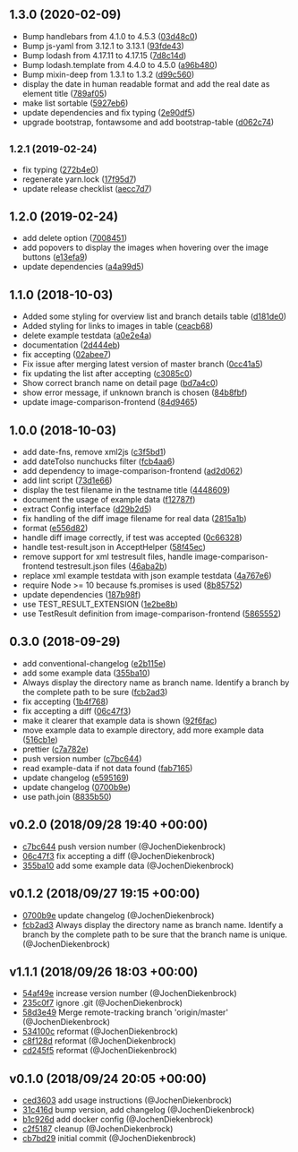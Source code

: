## 1.3.0 (2020-02-09)

* Bump handlebars from 4.1.0 to 4.5.3 ([03d48c0](https://github.com/jochendiekenbrock/image-comparison-backend/commit/03d48c0))
* Bump js-yaml from 3.12.1 to 3.13.1 ([93fde43](https://github.com/jochendiekenbrock/image-comparison-backend/commit/93fde43))
* Bump lodash from 4.17.11 to 4.17.15 ([7d8c14d](https://github.com/jochendiekenbrock/image-comparison-backend/commit/7d8c14d))
* Bump lodash.template from 4.4.0 to 4.5.0 ([a96b480](https://github.com/jochendiekenbrock/image-comparison-backend/commit/a96b480))
* Bump mixin-deep from 1.3.1 to 1.3.2 ([d99c560](https://github.com/jochendiekenbrock/image-comparison-backend/commit/d99c560))
* display the date in human readable format and add the real date as element title ([789af05](https://github.com/jochendiekenbrock/image-comparison-backend/commit/789af05))
* make list sortable ([5927eb6](https://github.com/jochendiekenbrock/image-comparison-backend/commit/5927eb6))
* update dependencies and fix typing ([2e90df5](https://github.com/jochendiekenbrock/image-comparison-backend/commit/2e90df5))
* upgrade bootstrap, fontawsome and add bootstrap-table ([d062c74](https://github.com/jochendiekenbrock/image-comparison-backend/commit/d062c74))



## <small>1.2.1 (2019-02-24)</small>

* fix typing ([272b4e0](https://github.com/jochendiekenbrock/image-comparison-backend/commit/272b4e0))
* regenerate yarn.lock ([17f95d7](https://github.com/jochendiekenbrock/image-comparison-backend/commit/17f95d7))
* update release checklist ([aecc7d7](https://github.com/jochendiekenbrock/image-comparison-backend/commit/aecc7d7))



## 1.2.0 (2019-02-24)

* add delete option ([7008451](https://github.com/jochendiekenbrock/image-comparison-backend/commit/7008451))
* add popovers to display the images when hovering over the image buttons ([e13efa9](https://github.com/jochendiekenbrock/image-comparison-backend/commit/e13efa9))
* update dependencies ([a4a99d5](https://github.com/jochendiekenbrock/image-comparison-backend/commit/a4a99d5))



## 1.1.0 (2018-10-03)

* Added some styling for overview list and branch details table ([d181de0](https://github.com/jochendiekenbrock/image-comparison-backend/commit/d181de0))
* Added styling for links to images in table ([ceacb68](https://github.com/jochendiekenbrock/image-comparison-backend/commit/ceacb68))
* delete example testdata ([a0e2e4a](https://github.com/jochendiekenbrock/image-comparison-backend/commit/a0e2e4a))
* documentation ([2d444eb](https://github.com/jochendiekenbrock/image-comparison-backend/commit/2d444eb))
* fix accepting ([02abee7](https://github.com/jochendiekenbrock/image-comparison-backend/commit/02abee7))
* Fix issue after merging latest version of master branch ([0cc41a5](https://github.com/jochendiekenbrock/image-comparison-backend/commit/0cc41a5))
* fix updating the list after accepting ([c3085c0](https://github.com/jochendiekenbrock/image-comparison-backend/commit/c3085c0))
* Show correct branch name on detail page ([bd7a4c0](https://github.com/jochendiekenbrock/image-comparison-backend/commit/bd7a4c0))
* show error message, if unknown branch is chosen ([84b8fbf](https://github.com/jochendiekenbrock/image-comparison-backend/commit/84b8fbf))
* update image-comparison-frontend ([84d9465](https://github.com/jochendiekenbrock/image-comparison-backend/commit/84d9465))



## 1.0.0 (2018-10-03)

* add date-fns, remove xml2js ([c3f5bd1](https://github.com/jochendiekenbrock/image-comparison-backend/commit/c3f5bd1))
* add dateToIso nunchucks filter ([fcb4aa6](https://github.com/jochendiekenbrock/image-comparison-backend/commit/fcb4aa6))
* add dependency to image-comparison-frontend ([ad2d062](https://github.com/jochendiekenbrock/image-comparison-backend/commit/ad2d062))
* add lint script ([73d1e66](https://github.com/jochendiekenbrock/image-comparison-backend/commit/73d1e66))
* display the test filename in the testname title ([4448609](https://github.com/jochendiekenbrock/image-comparison-backend/commit/4448609))
* document the usage of example data ([f12787f](https://github.com/jochendiekenbrock/image-comparison-backend/commit/f12787f))
* extract Config interface ([d29b2d5](https://github.com/jochendiekenbrock/image-comparison-backend/commit/d29b2d5))
* fix handling of the diff image filename for real data ([2815a1b](https://github.com/jochendiekenbrock/image-comparison-backend/commit/2815a1b))
* format ([e556d82](https://github.com/jochendiekenbrock/image-comparison-backend/commit/e556d82))
* handle diff image correctly, if test was accepted ([0c66328](https://github.com/jochendiekenbrock/image-comparison-backend/commit/0c66328))
* handle test-result.json in AcceptHelper ([58f45ec](https://github.com/jochendiekenbrock/image-comparison-backend/commit/58f45ec))
* remove support for xml testresult files, handle image-comparison-frontend testresult.json files ([46aba2b](https://github.com/jochendiekenbrock/image-comparison-backend/commit/46aba2b))
* replace xml example testdata with json example testdata ([4a767e6](https://github.com/jochendiekenbrock/image-comparison-backend/commit/4a767e6))
* require Node >= 10 because fs.promises is used ([8b85752](https://github.com/jochendiekenbrock/image-comparison-backend/commit/8b85752))
* update dependencies ([187b98f](https://github.com/jochendiekenbrock/image-comparison-backend/commit/187b98f))
* use TEST_RESULT_EXTENSION ([1e2be8b](https://github.com/jochendiekenbrock/image-comparison-backend/commit/1e2be8b))
* use TestResult definition from image-comparison-frontend ([5865552](https://github.com/jochendiekenbrock/image-comparison-backend/commit/5865552))



## 0.3.0 (2018-09-29)

* add conventional-changelog ([e2b115e](https://github.com/jochendiekenbrock/image-comparison-backend/commit/e2b115e))
* add some example data ([355ba10](https://github.com/jochendiekenbrock/image-comparison-backend/commit/355ba10))
* Always display the directory name as branch name. Identify a branch by the complete path to be sure  ([fcb2ad3](https://github.com/jochendiekenbrock/image-comparison-backend/commit/fcb2ad3))
* fix accepting ([1b4f768](https://github.com/jochendiekenbrock/image-comparison-backend/commit/1b4f768))
* fix accepting a diff ([06c47f3](https://github.com/jochendiekenbrock/image-comparison-backend/commit/06c47f3))
* make it clearer that example data is shown ([92f6fac](https://github.com/jochendiekenbrock/image-comparison-backend/commit/92f6fac))
* move example data to example directory, add more example data ([516cb1e](https://github.com/jochendiekenbrock/image-comparison-backend/commit/516cb1e))
* prettier ([c7a782e](https://github.com/jochendiekenbrock/image-comparison-backend/commit/c7a782e))
* push version number ([c7bc644](https://github.com/jochendiekenbrock/image-comparison-backend/commit/c7bc644))
* read example-data if not data found ([fab7165](https://github.com/jochendiekenbrock/image-comparison-backend/commit/fab7165))
* update changelog ([e595169](https://github.com/jochendiekenbrock/image-comparison-backend/commit/e595169))
* update changelog ([0700b9e](https://github.com/jochendiekenbrock/image-comparison-backend/commit/0700b9e))
* use path.join ([8835b50](https://github.com/jochendiekenbrock/image-comparison-backend/commit/8835b50))


## v0.2.0 (2018/09/28 19:40 +00:00)
- [c7bc644](https://github.com/JochenDiekenbrock/image-comparison-backend/commit/c7bc6440b8d1efa3562917f7d55670987d22fe5c) push version number (@JochenDiekenbrock)
- [06c47f3](https://github.com/JochenDiekenbrock/image-comparison-backend/commit/06c47f37a9af4acb8913b82a3bc2208cc3746fb7) fix accepting a diff (@JochenDiekenbrock)
- [355ba10](https://github.com/JochenDiekenbrock/image-comparison-backend/commit/355ba10f8d7b5a476e6d76d6166af8e90d7551bb) add some example data (@JochenDiekenbrock)

## v0.1.2 (2018/09/27 19:15 +00:00)
- [0700b9e](https://github.com/JochenDiekenbrock/image-comparison-backend/commit/0700b9e7d0258215e1332a6f238a5c1a0c8f6c7f) update changelog (@JochenDiekenbrock)
- [fcb2ad3](https://github.com/JochenDiekenbrock/image-comparison-backend/commit/fcb2ad3ebce455c97d0d595b8cb3de361179346d) Always display the directory name as branch name. Identify a branch by the complete path to be sure that the branch name is unique. (@JochenDiekenbrock)

## v1.1.1 (2018/09/26 18:03 +00:00)
- [54af49e](https://github.com/JochenDiekenbrock/image-comparison-backend/commit/54af49e16e554173483e4f4f138e94eb426f1b0e) increase version number (@JochenDiekenbrock)
- [235c0f7](https://github.com/JochenDiekenbrock/image-comparison-backend/commit/235c0f7ace5447847236d83bce75df91a0f26fad) ignore .git (@JochenDiekenbrock)
- [58d3e49](https://github.com/JochenDiekenbrock/image-comparison-backend/commit/58d3e499d1dda6f9d8002a99d3404d2aeca12e9f) Merge remote-tracking branch 'origin/master' (@JochenDiekenbrock)
- [534100c](https://github.com/JochenDiekenbrock/image-comparison-backend/commit/534100cc000e621fc7f74461f9717c2963b67b88) reformat (@JochenDiekenbrock)
- [c8f128d](https://github.com/JochenDiekenbrock/image-comparison-backend/commit/c8f128d6ec633d74456b0e1058663380f44d1cc6) reformat (@JochenDiekenbrock)
- [cd245f5](https://github.com/JochenDiekenbrock/image-comparison-backend/commit/cd245f5cc36f0efce444d5d23a026b33cd04b9a7) reformat (@JochenDiekenbrock)

## v0.1.0 (2018/09/24 20:05 +00:00)
- [ced3603](https://github.com/JochenDiekenbrock/image-comparison-backend/commit/ced3603725aabfaaff9668dce4532737e8b34609) add usage instructions (@JochenDiekenbrock)
- [31c416d](https://github.com/JochenDiekenbrock/image-comparison-backend/commit/31c416d8bca5858b2aa13e2717ef4049659c12e4) bump version, add changelog (@JochenDiekenbrock)
- [b1c926d](https://github.com/JochenDiekenbrock/image-comparison-backend/commit/b1c926d61a475fdf8d915c60db08abbc6076f0ed) add docker config (@JochenDiekenbrock)
- [c2f5187](https://github.com/JochenDiekenbrock/image-comparison-backend/commit/c2f51875b0106843d23624f78c68c0dd99693cfa) cleanup (@JochenDiekenbrock)
- [cb7bd29](https://github.com/JochenDiekenbrock/image-comparison-backend/commit/cb7bd29924c02e92ea6fc1136d8e9b47f873bc4f) initial commit (@JochenDiekenbrock)
